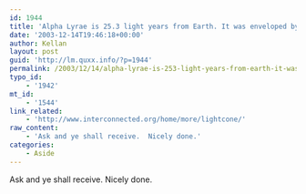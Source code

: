 ```yaml
---
id: 1944
title: 'Alpha Lyrae is 25.3 light years from Earth. It was enveloped by your light cone 10 months ago.'
date: '2003-12-14T19:46:18+00:00'
author: Kellan
layout: post
guid: 'http://lm.quxx.info/?p=1944'
permalink: /2003/12/14/alpha-lyrae-is-253-light-years-from-earth-it-was-enveloped-by-your-light-cone-10-months-ago/
typo_id:
    - '1942'
mt_id:
    - '1544'
link_related:
    - 'http://www.interconnected.org/home/more/lightcone/'
raw_content:
    - 'Ask and ye shall receive.  Nicely done.'
categories:
    - Aside
---
```


Ask and ye shall receive. Nicely done.